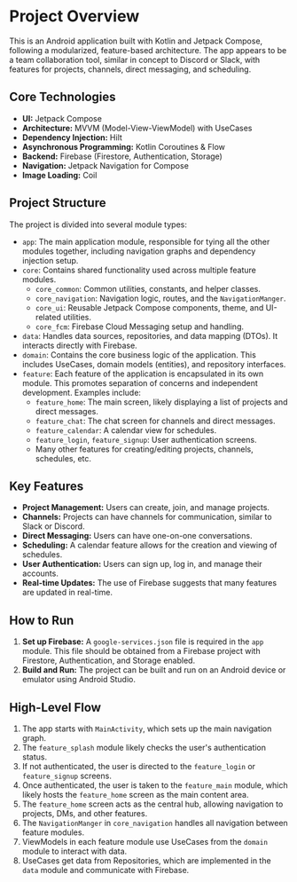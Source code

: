 # Project Overview

This is an Android application built with Kotlin and Jetpack Compose, following a modularized, feature-based architecture. The app appears to be a team collaboration tool, similar in concept to Discord or Slack, with features for projects, channels, direct messaging, and scheduling.

## Core Technologies

*   **UI:** Jetpack Compose
*   **Architecture:** MVVM (Model-View-ViewModel) with UseCases
*   **Dependency Injection:** Hilt
*   **Asynchronous Programming:** Kotlin Coroutines & Flow
*   **Backend:** Firebase (Firestore, Authentication, Storage)
*   **Navigation:** Jetpack Navigation for Compose
*   **Image Loading:** Coil

## Project Structure

The project is divided into several module types:

*   `app`: The main application module, responsible for tying all the other modules together, including navigation graphs and dependency injection setup.
*   `core`: Contains shared functionality used across multiple feature modules.
    *   `core_common`: Common utilities, constants, and helper classes.
    *   `core_navigation`: Navigation logic, routes, and the `NavigationManger`.
    *   `core_ui`: Reusable Jetpack Compose components, theme, and UI-related utilities.
    *   `core_fcm`: Firebase Cloud Messaging setup and handling.
*   `data`: Handles data sources, repositories, and data mapping (DTOs). It interacts directly with Firebase.
*   `domain`: Contains the core business logic of the application. This includes UseCases, domain models (entities), and repository interfaces.
*   `feature`: Each feature of the application is encapsulated in its own module. This promotes separation of concerns and independent development. Examples include:
    *   `feature_home`: The main screen, likely displaying a list of projects and direct messages.
    *   `feature_chat`: The chat screen for channels and direct messages.
    *   `feature_calendar`: A calendar view for schedules.
    *   `feature_login`, `feature_signup`: User authentication screens.
    *   Many other features for creating/editing projects, channels, schedules, etc.

## Key Features

*   **Project Management:** Users can create, join, and manage projects.
*   **Channels:** Projects can have channels for communication, similar to Slack or Discord.
*   **Direct Messaging:** Users can have one-on-one conversations.
*   **Scheduling:** A calendar feature allows for the creation and viewing of schedules.
*   **User Authentication:** Users can sign up, log in, and manage their accounts.
*   **Real-time Updates:** The use of Firebase suggests that many features are updated in real-time.

## How to Run

1.  **Set up Firebase:** A `google-services.json` file is required in the `app` module. This file should be obtained from a Firebase project with Firestore, Authentication, and Storage enabled.
2.  **Build and Run:** The project can be built and run on an Android device or emulator using Android Studio.

## High-Level Flow

1.  The app starts with `MainActivity`, which sets up the main navigation graph.
2.  The `feature_splash` module likely checks the user's authentication status.
3.  If not authenticated, the user is directed to the `feature_login` or `feature_signup` screens.
4.  Once authenticated, the user is taken to the `feature_main` module, which likely hosts the `feature_home` screen as the main content area.
5.  The `feature_home` screen acts as the central hub, allowing navigation to projects, DMs, and other features.
6.  The `NavigationManger` in `core_navigation` handles all navigation between feature modules.
7.  ViewModels in each feature module use UseCases from the `domain` module to interact with data.
8.  UseCases get data from Repositories, which are implemented in the `data` module and communicate with Firebase.
